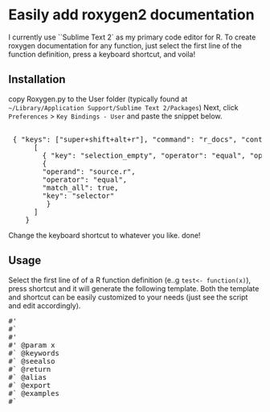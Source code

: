 # Easily add roxygen2 documentation 

I currently use ``Sublime Text 2` as my primary code editor for R.
To create roxygen documentation for any function, just select the first line of the function definition, press a keyboard shortcut, and voila!

## Installation

copy Roxygen.py to the User folder (typically found at `~/Library/Application Support/Sublime Text 2/Packages`)
Next, click `Preferences` > `Key Bindings - User` and paste the snippet below.

<pre>

 { "keys": ["super+shift+alt+r"], "command": "r_docs", "context":
      [
        { "key": "selection_empty", "operator": "equal", "operand": false, "match_all": true },
        {
        "operand": "source.r",
        "operator": "equal", 
        "match_all": true, 
        "key": "selector"
         }
      ]   
    }
</pre>
Change the keyboard shortcut to whatever you like.
done!

## Usage

Select the first line of of a R function definition (e..g `test<- function(x)`), press shortcut and it will generate the following template. Both the template and shortcut can be easily customized to your needs (just see the script and edit accordingly).

<pre>
#' <brief desc>
#` 
#' <full description>
#' @param x <what param does>
#` @keywords 
#` @seealso 
#` @return
#` @alias
#` @export 
#` @examples
#`
</pre>

